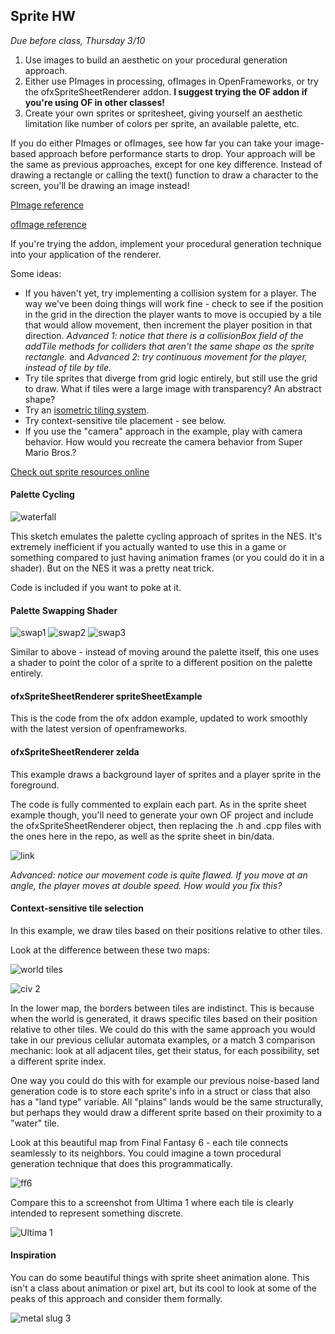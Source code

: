 ## Sprite HW

*Due before class, Thursday 3/10*

1. Use images to build an aesthetic on your procedural generation approach.
2. Either use PImages in processing, ofImages in OpenFrameworks, or try the ofxSpriteSheetRenderer addon. **I suggest trying the OF addon if you're using OF in other classes!**
3. Create your own sprites or spritesheet, giving yourself an aesthetic limitation like number of colors per sprite, an available palette, etc.

If you do either PImages or ofImages, see how far you can take your image-based approach before performance starts to drop. Your approach will be the same as previous approaches, except for one key difference. Instead of drawing a rectangle or calling the text() function to draw a character to the screen, you'll be drawing an image instead!

[PImage reference](https://processing.org/reference/PImage.html)

[ofImage reference](http://openframeworks.cc/documentation/graphics/ofImage/)

If you're trying the addon, implement your procedural generation technique into your application of the renderer.

Some ideas:

* If you haven't yet, try implementing a collision system for a player. The way we've been doing things will work fine - check to see if the position in the grid in the direction the player wants to move is occupied by a tile that would allow movement, then increment the player position in that direction. *Advanced 1: notice that there is a collisionBox field of the addTile methods for colliders that aren't the same shape as the sprite rectangle.* and *Advanced 2: try continuous movement for the player, instead of tile by tile.*
* Try tile sprites that diverge from grid logic entirely, but still use the grid to draw. What if tiles were a large image with transparency? An abstract shape?
* Try an [isometric tiling system](http://flarerpg.org/tutorials/isometric_intro/).
* Try context-sensitive tile placement - see below.
* If you use the "camera" approach in the example, play with camera behavior. How would you recreate the camera behavior from Super Mario Bros.?

[Check out sprite resources online](http://www.spriters-resource.com/)

#### Palette Cycling

![waterfall](https://raw.githubusercontent.com/whoisbma/Game-Aesthetics-SP16/master/class-06-sprites/images/waterfall.gif)

This sketch emulates the palette cycling approach of sprites in the NES. It's extremely inefficient if you actually wanted to use this in a game or something compared to just having animation frames (or you could do it in a shader). But on the NES it was a pretty neat trick.

Code is included if you want to poke at it.

#### Palette Swapping Shader

![swap1](https://raw.githubusercontent.com/whoisbma/Game-Aesthetics-SP16/master/class-06-sprites/images/swap1.png)
![swap2](https://raw.githubusercontent.com/whoisbma/Game-Aesthetics-SP16/master/class-06-sprites/images/swap2.png)
![swap3](https://raw.githubusercontent.com/whoisbma/Game-Aesthetics-SP16/master/class-06-sprites/images/swap3.png)

Similar to above - instead of moving around the palette itself, this one uses a shader to point the color of a sprite to a different position on the palette entirely.

#### ofxSpriteSheetRenderer spriteSheetExample

This is the code from the ofx addon example, updated to work smoothly with the latest version of openframeworks.

#### ofxSpriteSheetRenderer zelda

This example draws a background layer of sprites and a player sprite in the foreground.

The code is fully commented to explain each part. As in the sprite sheet example though, you'll need to generate your own OF project and include the ofxSpriteSheetRenderer object, then replacing the .h and .cpp files with the ones here in the repo, as well as the sprite sheet in bin/data.

![link](https://raw.githubusercontent.com/whoisbma/Game-Aesthetics-SP16/master/class-06-sprites/images/test.png)

*Advanced: notice our movement code is quite flawed. If you move at an angle, the player moves at double speed. How would you fix this?*

#### Context-sensitive tile selection

In this example, we draw tiles based on their positions relative to other tiles.

Look at the difference between these two maps:

![world tiles](http://i.imgur.com/jdI4C5C.jpg)

![civ 2](http://i.kinja-img.com/gawker-media/image/upload/s--_TmiXWnE--/c_scale,fl_progressive,q_80,w_800/17pk61o1ohtf2jpg.jpg)

In the lower map, the borders between tiles are indistinct. This is because when the world is generated, it draws specific tiles based on their position relative to other tiles. We could do this with the same approach you would take in our previous cellular automata examples, or a match 3 comparison mechanic: look at all adjacent tiles, get their status, for each possibility, set a different sprite index.

One way you could do this with for example our previous noise-based land generation code is to store each sprite's info in a struct or class that also has a "land type" variable. All "plains" lands would be the same structurally, but perhaps they would draw a different sprite based on their proximity to a "water" tile.

Look at this beautiful map from Final Fantasy 6 - each tile connects seamlessly to its neighbors. You could imagine a town procedural generation technique that does this programmatically.

![ff6](http://wallpapercave.com/wp/JzJoZ4U.png)

Compare this to a screenshot from Ultima 1 where each tile is clearly intended to represent something discrete.

![Ultima 1](https://upload.wikimedia.org/wikipedia/en/b/be/Ultima1-1.gif)

#### Inspiration

You can do some beautiful things with sprite sheet animation alone. This isn't a class about animation or pixel art, but its cool to look at some of the peaks of this approach and consider them formally.

![metal slug 3](http://55.media.tumblr.com/cf324dab8d9b4e3ab5ea2a716bd618ae/tumblr_inline_nplcoqCycL1ri065t_500.gif)